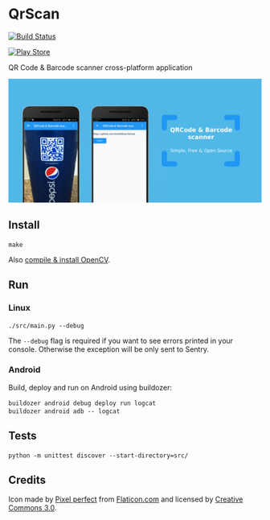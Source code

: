 # QrScan

[![Build Status](https://secure.travis-ci.org/AndreMiras/QrScan.png?branch=develop)](http://travis-ci.org/AndreMiras/QrScan)

<a href="https://play.google.com/store/apps/details?id=com.github.andremiras.qrscan"><img src="https://cdn.rawgit.com/steverichey/google-play-badge-svg/master/img/en_get.svg" alt="Play Store" width="20%"></a>

QR Code &amp; Barcode scanner cross-platform application

<img src="https://raw.githubusercontent.com/AndreMiras/QrScan/develop/docs/images/play_feature_graphic.png" alt="Feature graphics">

## Install
```
make
```
Also [compile & install OpenCV](https://github.com/AndreMiras/garden.zbarcam/blob/develop/OpenCV.md).


## Run

### Linux
```
./src/main.py --debug
```
The `--debug` flag is required if you want to see errors printed in your console.
Otherwise the exception will be only sent to Sentry.

### Android
Build, deploy and run on Android using buildozer:
```
buildozer android debug deploy run logcat
buildozer android adb -- logcat
```

## Tests
```
python -m unittest discover --start-directory=src/
```


## Credits

Icon made by [Pixel perfect](https://www.flaticon.com/authors/pixel-perfect) from [Flaticon.com](https://www.flaticon.com/) and licensed by [Creative Commons 3.0](http://creativecommons.org/licenses/by/3.0/).
